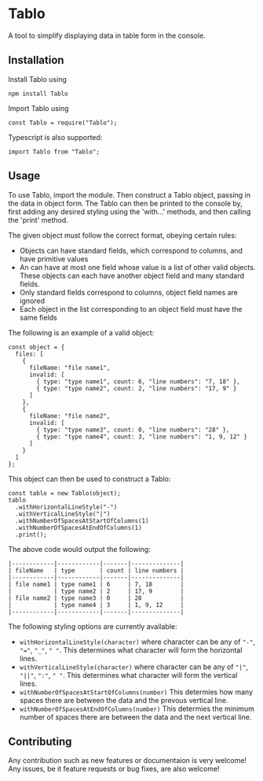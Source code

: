 # Tablo

A tool to simplify displaying data in table form in the console.

## Installation

Install Tablo using

```
npm install Tablo
```

Import Tablo using

```
const Tablo = require("Tablo");
```

Typescript is also supported:

```
import Tablo from "Tablo";
```

## Usage

To use Tablo, import the module. Then construct a Tablo object, passing in the data in object form. The Tablo can then be printed to the console by, first adding any desired styling using the 'with...' methods, and then calling the 'print' method.

The given object must follow the correct format, obeying certain rules:

- Objects can have standard fields, which correspond to columns, and have primitive values
- An can have at most one field whose value is a list of other valid objects. These objects can each have another object field and many standard fields.
- Only standard fields correspond to columns, object field names are ignored
- Each object in the list corresponding to an object field must have the same fields

The following is an example of a valid object:

```
const object = {
  files: [
    {
      fileName: "file name1",
      invalid: [
        { type: "type name1", count: 6, "line numbers": "7, 18" },
        { type: "type name2", count: 2, "line numbers": "17, 9" }
      ]
    },
    {
      fileName: "file name2",
      invalid: [
        { type: "type name3", count: 0, "line numbers": "28" },
        { type: "type name4", count: 3, "line numbers": "1, 9, 12" }
      ]
    }
  ]
};
```

This object can then be used to construct a Tablo:

```const Tablo = require("Tablo");
const tablo = new Tablo(object);
tablo
  .withHorizontalLineStyle("-")
  .withVerticalLineStyle("|")
  .withNumberOfSpacesAtStartOfColumns(1)
  .withNumberOfSpacesAtEndOfColumns(1)
  .print();
```

The above code would output the following:

```
|------------|------------|-------|--------------|
| fileName   | type       | count | line numbers |
|------------|------------|-------|--------------|
| file name1 | type name1 | 6     | 7, 18        |
|            | type name2 | 2     | 17, 9        |
| file name2 | type name3 | 0     | 28           |
|            | type name4 | 3     | 1, 9, 12     |
|------------|------------|-------|--------------|
```

The following styling options are currently available:

- `withHorizontalLineStyle(character)` where character can be any of `"-"`, `"="`, `"_"`, `" "`. This determines what character will form the horizontal lines.
- `withVerticalLineStyle(character)` where character can be any of `"|"`, `"||"`, `":"`, `" "`. This determines what character will form the vertical lines.
- `withNumberOfSpacesAtStartOfColumns(number)` This determies how many spaces there are between the data and the prevous vertical line.
- `withNumberOfSpacesAtEndOfColumns(number)` This determies the minimum number of spaces there are between the data and the next vertical line.

## Contributing

Any contribution such as new features or documentaion is very welcome!
Any issues, be it feature requests or bug fixes, are also welcome!
